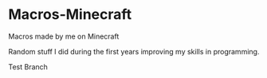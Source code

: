 # Macros-Minecraft
Macros made by me on Minecraft

Random stuff I did during the first years improving my skills in programming.

Test Branch